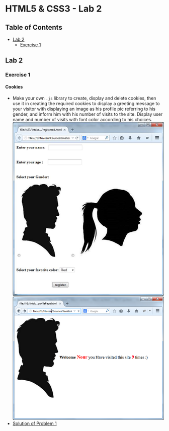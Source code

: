 # HTML5 & CSS3 - Lab 2

## Table of Contents
  - [Lab 2](#lab-2)
    - [Exercise 1](#exercise-1)

## Lab 2
### Exercise 1
#### Cookies
  - Make your own `.js` library to create, display and delete cookies, then 
  use it in creating the required cookies to display a greeting message to 
  your visitor with displaying an image as his profile pic referring to his 
  gender, and inform him with his number of visits to the site. Display user 
  name and number of visits with font color according to his choices.
  ![Exercise 1 - Part 1](./assets/images/exercise-1_part1.png)
  ![Exercise 1 - Part 2](./assets/images/exercise-1_part2.png)
  - [Solution of Problem 1](./exercise-1)
